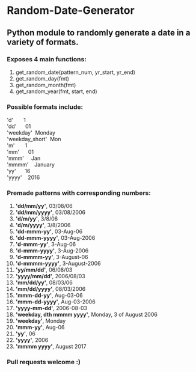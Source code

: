 # Random-Date-Generator
## Python module to randomly generate a date in a variety of formats.

### Exposes 4 main functions:

1) get_random_date(pattern_num, yr_start, yr_end)
2) get_random_day(fmt)
3) get_random_month(fmt)
4) get_random_year(fmt, start, end)

### Possible formats include:
'd'&nbsp;&nbsp;&nbsp;&nbsp;&nbsp;&nbsp;&nbsp;1  
'dd'&nbsp;&nbsp;&nbsp;&nbsp;&nbsp;&nbsp;01  
'weekday'&nbsp;&nbsp;Monday  
'weekday_short'&nbsp;&nbsp;Mon  
'm'&nbsp;&nbsp;&nbsp;&nbsp;&nbsp;&nbsp;&nbsp;1  
'mm'&nbsp;&nbsp;&nbsp;&nbsp;&nbsp;&nbsp;01  
'mmm'&nbsp;&nbsp;&nbsp;&nbsp;&nbsp;Jan  
'mmmm'&nbsp;&nbsp;&nbsp;&nbsp;January  
'yy'&nbsp;&nbsp;&nbsp;&nbsp;&nbsp;&nbsp;16  
'yyyy'&nbsp;&nbsp;&nbsp;&nbsp;2016  

### Premade patterns with corresponding numbers:
1)	**'dd/mm/yy'**,	03/08/06
2)	**'dd/mm/yyyy'**,	03/08/2006
3)	**'d/m/yy'**,	3/8/06
4)	**'d/m/yyyy'**,	3/8/2006
5)	**'dd-mmm-yy'**,	03-Aug-06
6)	**'dd-mmm-yyyy'**,	03-Aug-2006
7)	**'d-mmm-yy'**,	3-Aug-06
8)	**'d-mmm-yyyy'**,	3-Aug-2006
9)	**'d-mmmm-yy'**,	3-August-06
10)	**'d-mmmm-yyyy'**,	3-August-2006
11)	**'yy/mm/dd'**,	06/08/03
12)	**'yyyy/mm/dd'**,	2006/08/03
13)	**'mm/dd/yy'**,	08/03/06
14)	**'mm/dd/yyyy'**,	08/03/2006
15)	**'mmm-dd-yy'**,	Aug-03-06
16)	**'mmm-dd-yyyy'**,	Aug-03-2006
17)	**'yyyy-mm-dd'**,	2006-08-03
18)	**'weekday, dth mmmm yyyy'**,	Monday, 3 of August 2006
19)	**'weekday'**,	Monday
20)	**'mmm-yy'**,	Aug-06
21)	**'yy'**,	06
22)	**'yyyy'**,	2006
23) **'mmmm yyyy'**, August 2017

### Pull requests welcome :)